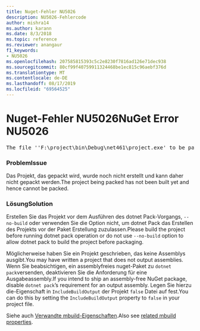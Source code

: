 ```yaml
---
title: Nuget-Fehler NU5026
description: NU5026-Fehlercode
author: mishra14
ms.author: karann
ms.date: 8/3/2018
ms.topic: reference
ms.reviewer: anangaur
f1_keywords:
- NU5026
ms.openlocfilehash: 207585815393c5c2e8230f7816ad126e71dec938
ms.sourcegitcommit: 80cf99f40759911324468be1ec815c96aebf376d
ms.translationtype: MT
ms.contentlocale: de-DE
ms.lasthandoff: 08/17/2019
ms.locfileid: "69564525"
---
```

# <a name="nuget-error-nu5026"></a><span data-ttu-id="33212-103">Nuget-Fehler NU5026</span><span class="sxs-lookup"><span data-stu-id="33212-103">NuGet Error NU5026</span></span>
<pre>The file ''F:\project\bin\Debug\net461\project.exe' to be packed was not found on disk.</pre>

### <a name="issue"></a><span data-ttu-id="33212-104">Problem</span><span class="sxs-lookup"><span data-stu-id="33212-104">Issue</span></span>

<span data-ttu-id="33212-105">Das Projekt, das gepackt wird, wurde noch nicht erstellt und kann daher nicht gepackt werden.</span><span class="sxs-lookup"><span data-stu-id="33212-105">The project being packed has not been built yet and hence cannot be packed.</span></span>


### <a name="solution"></a><span data-ttu-id="33212-106">Lösung</span><span class="sxs-lookup"><span data-stu-id="33212-106">Solution</span></span>

<span data-ttu-id="33212-107">Erstellen Sie das Projekt vor dem Ausführen des dotnet Pack-Vorgangs, `--no-build` oder verwenden Sie die Option nicht, um dotnet Pack das Erstellen des Projekts vor der Paket Erstellung zuzulassen.</span><span class="sxs-lookup"><span data-stu-id="33212-107">Please build the project before running dotnet pack operation or do not use `--no-build` option to allow dotnet pack to build the project before packaging.</span></span>

<span data-ttu-id="33212-108">Möglicherweise haben Sie ein Projekt geschrieben, das keine Assemblys ausgibt.</span><span class="sxs-lookup"><span data-stu-id="33212-108">You may have written a project that does not output assemblies.</span></span> <span data-ttu-id="33212-109">Wenn Sie beabsichtigen, ein assemblyfreies nuget-Paket zu `dotnet pack`versenden, deaktivieren Sie die Anforderung für eine Ausgabeassembly.</span><span class="sxs-lookup"><span data-stu-id="33212-109">If you intend to ship an assembly-free NuGet package, disable `dotnet pack`’s requirement for an output assembly.</span></span> <span data-ttu-id="33212-110">Legen Sie hierzu die-Eigenschaft in `IncludeBuildOutput` der Projekt `false` Datei auf fest.</span><span class="sxs-lookup"><span data-stu-id="33212-110">You can do this by setting the `IncludeBuildOutput` property to `false` in your project file.</span></span>

<span data-ttu-id="33212-111">Siehe auch [Verwandte mbuild-Eigenschaften](../msbuild-targets.md#output-assemblies).</span><span class="sxs-lookup"><span data-stu-id="33212-111">Also see [related mbuild properties](../msbuild-targets.md#output-assemblies).</span></span>

